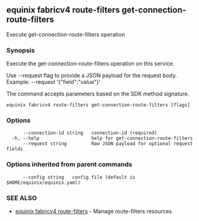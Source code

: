 ## equinix fabricv4 route-filters get-connection-route-filters

Execute get-connection-route-filters operation

### Synopsis

Execute the get-connection-route-filters operation on this service.

Use --request flag to provide a JSON payload for the request body.
Example: --request '{"field":"value"}'

The command accepts parameters based on the SDK method signature.

```
equinix fabricv4 route-filters get-connection-route-filters [flags]
```

### Options

```
      --connection-id string   connection-id (required)
  -h, --help                   help for get-connection-route-filters
      --request string         Raw JSON payload for optional request fields
```

### Options inherited from parent commands

```
      --config string   config file (default is $HOME/equinix/equinix.yaml)
```

### SEE ALSO

* [equinix fabricv4 route-filters](equinix_fabricv4_route-filters.md)	 - Manage route-filters resources

